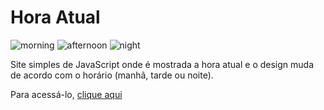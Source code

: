<h1>Hora Atual</h1>
<img src="" alt="morning">
<img src="" alt="afternoon">
<img src="![image](https://user-images.githubusercontent.com/91853688/180627940-e7d1aa0e-c9cd-4383-961e-8418b36ea80c.png)
" alt="night">
<p>Site simples de JavaScript onde é mostrada a hora atual e o design muda de acordo com o horário (manhã, tarde ou noite).</p>
<p>Para acessá-lo, <a href="https://mateusaraujo1.github.io/hours/">clique aqui</a></p>
